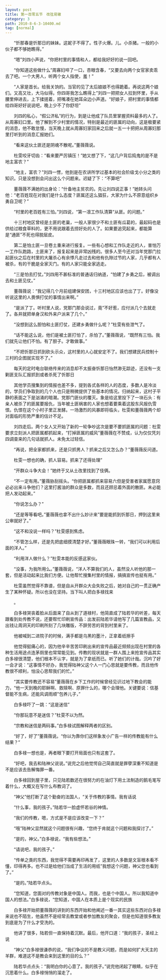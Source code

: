 ```yaml
---
layout: post
title: 第一百零五节　改弦易辙
category: 3
path: 2010-8-6-3-10400.md
tag: [normal]
---
```


　　“忻那春是忻那日的妹妹。这妮子不得了。性子火爆。儿。小杀猪。一般的小伙子都不够她瞧得。”

　　“嗯”刘四小声说，“你把村里的事情和人，都给我好好的说一回吧。

　　“你知道这些做什么”周寡妇啐了一口，杏眼含春，“又要去向两个女官家卖乖去了吧。一个大男人，听两个女人指使，羞！”

　　“人家是首长。给我关饷的。当官的见了太后娘娘不也得跪着。再说这两个娘们。又高又壮，大马似得。你四哥我怎么瞧得上”刘四一把把女人拉到怀里，手从腰里伸进去，上下揉搓着，把嘴凑在她耳朵边小声道。“好娘子，把村里的事情都给四哥好好说说吧，晚上少不了你舒坦”

　　刘四的私心，“假公济私”的行为，到是让他成了队员里掌握资料最多的人了。从周寡妇口里。他了解到不少村里的情况，特别是最近的匪属的动向，这是极要紧的消息，他不敢怠慢，当天晚上就从周寡妇家回来之后就一五一十把把从周寡妇那里打听到的消息汇报她们。

　　“看来这伙土匪还是阴魂不散呢。”董薇薇说。

　　杜雯咬牙切齿：“看来要严厉镇压！”她又想了下，“这几户背后捣鬼的是不是地主富农？”

　　“地主，富农？”刘四一愣，他到是在农讲所学过基本的社会阶级戈小分之类的知识。只是没想到会问出这么个问题来。迟疑了下：“不算吧”

　　董薇薇不满她的出身论：“什备地主贫农的。先让刘四说正事！”她转头问他：“老百姓现在对我们是什么态度？匪属还这么猖狂，大家为什么不原意组织乡勇自卫呢？”

　　“村里的老百姓有三怕。”刘四说，“第一凛工作队清算“从匪。的问题。”

　　十三村地区曾经是土匪的老巢，一般人家很少不和土匪有瓜葛的，最起码也是供给过粮食草料的，更不用说跟着去捞好处的人了。如果要追究起来，都能算是“通匪”不死也得脱层皮。

　　第二是怕土匪一旦卷土重来进行报复。一些有心想和工作队走近的人，害怕万一工作队跑路，土匪来了，报复起来是非常凶残的。很多人至今还对当年党那门拉起匪伙之后在村里的大屠杀心有余悸凡走过去和他有仇隙过节的人家，几乎都有人被杀，有的干脆是全家灭门。有的人家只能全家逃走。

　　“三是怕去打仗。”刘四用不甚标准的普通话归纳道，“怕建了乡勇之后，被调出去和土匪见仗。”

　　董薇薇说：“我记得几个月前组建保安团，十三村地区应该也出了丁。好像没听说这里的人畏惧打仗的事情出来啊。”

　　“是派了丁。听村里人说，党那门那会说过，竟”不好惹，应付派几个去就走了。各井就把单身汉和外来户派来了几个。”

　　“没想到这么胆怕和土匪打仗，还建乡勇做什么呢？”杜雯有些泄气了。

　　“话不能这么说，他们是被土匪打怕了，杀怕了。”董薇薇说，“既然有三怕。我们就先让他们不怕。有了胆子。才敢做事。”

　　“不把忻那日抓到砍头示众，这村里的人心就安定不了。我们想建民兵控制十三村的企图就实现不了。”

　　每天的定时电台联络传来的消息却不太振奋忻那日怡然渺无踪迹，还没有一支剿匪支队汇报抓到或者杀死了忻那日

　　其他学员搜集到的情报也差不多，提到各式各样的人的态度，多数人是冷淡的，学员们争取到的几个人也只是稍微提供了些基本的情况。归纳起来，这村子平静的表面之下是汹涌的暗潮。党那门匪伙的覆灭。象是给这里投下了一块石头：有亲人被杀了的匪属要报仇，当年被土匪祸害的人家也想着要乘着这股东风报仇雪恨。仇恨在这个小村子里正发酵。一场激烈的风暴即将临头，杜雯和董薇薇两个却对面临的形势严重的估计不足。

　　刘四走后。两个女人又开始了新的一轮争吵这次是要不要抓匪属的问题：杜雯要求立刻派人把匪属都抓起来，“打掉匪属的威风”董薇薇在不赞成，认为仅仅凭刘四调查来的几句话就抓人。未免太过轻信。

　　“再说，把全家都抓来，还是只抓男人？抓来之后又怎么办？”董薇薇反问道。

　　杜雯一想也的确，抓人容易。抓来了还得处理”

　　“开群众斗争大会！”她终于又从土改里找到了伎俩。

　　“不一定有用。”董薇胁刮摇头。“你把匪属都抓来容易六但是受害者家属愿意窍必必出来斗争他们？这里打酱油的群众是多数，而且还顾忌着外面的散匪。未必能把人发动起来。”

　　“你说怎么办？”

　　“还是等等看吧。”董薇薇也拿不出什么妙计来”要是能抓到忻那日，押到这里来公审就好了。”

　　“这不和没说一样吗？”杜雯感到焦虑。

　　“不管怎么样，还是先把底细摸清楚才好。”董薇薇眼珠一转，“我们可以利用后面的洋人。”

　　“利用洋人做什么？”杜雯本能的反感这家伙。

　　“没事，为我所用么。”董薇薇说，“洋人不算我们的人，虽然没人听他的那一套，但是活动起来比我们方便。让他帮忙搜集村里的情报，搞搞宣传也挺有用。”

　　杜雯虽然觉得不靠谱，但是自从开群众大会失败之后，她对自己的一贯正确产生了某种怀疑。所以也没在坚持。当下叫人把白多禄找来

　　。

　　白多禄哭丧着脸从后面来了自从到了道禄村，他简直成了陆若华的听差，每天跟看到处传教不说，还要帮忙印刷宣传品：出发前陆若华请他写了几篇宣教品，又出钱让周洞天的印刷所刻了几块雕版，不辞劳苦的背到村里来了。

　　他被喊到二进院子的时候，满手都是乌黑的墨汁，正拿着纸擦手

　　他觉得挺痛心的，因为他辛辛苦苦印刷出来的宣传品最近频频出现在村里的各种生活用途点连茅厕里也常常能见到。传教的现状就是一群人围上来抢宣传品其实白多禄很清楚，他们根本不认字，就是为了拿纸而已。听了她们的计哉。沉吟了好一会才说：“这事情不好办，我觉得陆神父这个人一门心思就是要传教，而且他传教很不顺利，怕没心思帮我们的忙。”

　　“其实要传教还不容易”董薇薇在乡下工作的时候曾经见识过地下教会的能力，“他一天到晚的耶稣啊、救赎啊、原罪什么的，哪个会理他。关键要说：信基督能不生病，还能风调雨顺"包养儿子，”

　　白多禄吓了一跳：“这是迷信”

　　“你那玩意不是迷信？”杜雯不以为然。

　　“宗教和迷信是两码事。”白多禄试图解释两者的区别。

　　“好了，好了”董薇薇说。“你以为靠你们这样象发小广告一样的传教能有什么结果？”

　　白多禄一想也是，再者眼下要打开局面也只有这套了。

　　“好吧，我去和陆神父说说。”说完之后他觉愕自己简直就是罪孽深重不知道是不是应该去告解悔罪一番。

　　白多禄回到屋子里，只见陆若数还在很努力的在油灯下用土法制造的鹅毛笔写着什么，大概又在写什么布教词了。

　　“神父”他打断了这个勤奋的法国人，“关于传教的事情。我有话说

　　“什么事，我的孩子。”陆若华一脸虚怀若谷的神情。

　　“我们的传教，嗯，方式是不是应该改变一下？”

　　“哦”陆神父显然就这个问题很有兴趣，“您终于肯就这个问题和我探讨了。”

　　“是的，神父。”白多禄说，“我有些想法。”

　　“请说吧，我的孩子。”

　　“传单之类的东西，我觉得不需要再印再发了，这里的人多数是文盲根本看不懂，印得再多。也不过是给他们当成了生活的用纸”我想这个问题，神父您也看到了。”

　　“是的。”陆若华点头。

　　“您知道，您面对的传教对象是中国人。而我，也是个中国人。所以我知道中国人的想法。”白多禄说，“您知道，中国人在本质上是个现实的民族

　　白多禄开始把董薇薇的讲到的东西开始和他阐述一番一其实这些东西对白多禄来说也不陌生，他虽然不是经常去教堂或者参加教友的聚会，但是也知道很多教友到底是为了什么才受洗的。

　　他讲了很多，陆若但一直保持着沉默。最后，他开口道：“我的孩子，圣经上说

　　“神父”白多禄很谦恭的说，“我们争议的不是教义问题，而是如何扩大天主的羊群，难道这不是教会来到这里的目的么？”

　　陆若华点点头：“我明白你的心意了。我的孩子。”说完他闭起了眼睛，似乎在沉思着什么。白多禄悄悄的溜走了。